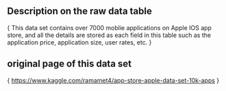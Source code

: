 ## Description on the raw data table 
{ This data set contains over 7000 moblie applications on Apple IOS app store, and all the details are stored as each field in this table such as the application price, application size, user rates, etc. }

## original page of this data set
{ https://www.kaggle.com/ramamet4/app-store-apple-data-set-10k-apps }